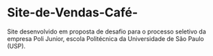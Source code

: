 # Site-de-Vendas-Café-
Site desenvolvido em proposta de desafio para o processo seletivo da empresa Poli Junior, escola Politécnica da Universidade de São Paulo (USP). 
